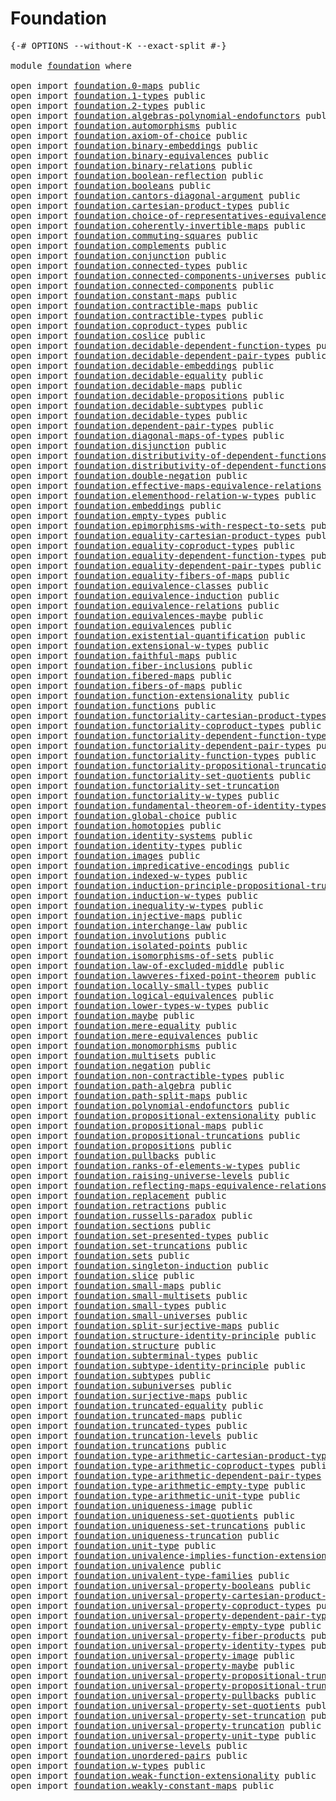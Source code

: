 # Foundation

<pre class="Agda"><a id="23" class="Symbol">{-#</a> <a id="27" class="Keyword">OPTIONS</a> <a id="35" class="Pragma">--without-K</a> <a id="47" class="Pragma">--exact-split</a> <a id="61" class="Symbol">#-}</a>

<a id="66" class="Keyword">module</a> <a id="73" href="foundation.html" class="Module">foundation</a> <a id="84" class="Keyword">where</a>

<a id="91" class="Keyword">open</a> <a id="96" class="Keyword">import</a> <a id="103" href="foundation.0-maps.html" class="Module">foundation.0-maps</a> <a id="121" class="Keyword">public</a>
<a id="128" class="Keyword">open</a> <a id="133" class="Keyword">import</a> <a id="140" href="foundation.1-types.html" class="Module">foundation.1-types</a> <a id="159" class="Keyword">public</a>
<a id="166" class="Keyword">open</a> <a id="171" class="Keyword">import</a> <a id="178" href="foundation.2-types.html" class="Module">foundation.2-types</a> <a id="197" class="Keyword">public</a>
<a id="204" class="Keyword">open</a> <a id="209" class="Keyword">import</a> <a id="216" href="foundation.algebras-polynomial-endofunctors.html" class="Module">foundation.algebras-polynomial-endofunctors</a> <a id="260" class="Keyword">public</a>
<a id="267" class="Keyword">open</a> <a id="272" class="Keyword">import</a> <a id="279" href="foundation.automorphisms.html" class="Module">foundation.automorphisms</a> <a id="304" class="Keyword">public</a>
<a id="311" class="Keyword">open</a> <a id="316" class="Keyword">import</a> <a id="323" href="foundation.axiom-of-choice.html" class="Module">foundation.axiom-of-choice</a> <a id="350" class="Keyword">public</a>
<a id="357" class="Keyword">open</a> <a id="362" class="Keyword">import</a> <a id="369" href="foundation.binary-embeddings.html" class="Module">foundation.binary-embeddings</a> <a id="398" class="Keyword">public</a>
<a id="405" class="Keyword">open</a> <a id="410" class="Keyword">import</a> <a id="417" href="foundation.binary-equivalences.html" class="Module">foundation.binary-equivalences</a> <a id="448" class="Keyword">public</a>
<a id="455" class="Keyword">open</a> <a id="460" class="Keyword">import</a> <a id="467" href="foundation.binary-relations.html" class="Module">foundation.binary-relations</a> <a id="495" class="Keyword">public</a>
<a id="502" class="Keyword">open</a> <a id="507" class="Keyword">import</a> <a id="514" href="foundation.boolean-reflection.html" class="Module">foundation.boolean-reflection</a> <a id="544" class="Keyword">public</a>
<a id="551" class="Keyword">open</a> <a id="556" class="Keyword">import</a> <a id="563" href="foundation.booleans.html" class="Module">foundation.booleans</a> <a id="583" class="Keyword">public</a>
<a id="590" class="Keyword">open</a> <a id="595" class="Keyword">import</a> <a id="602" href="foundation.cantors-diagonal-argument.html" class="Module">foundation.cantors-diagonal-argument</a> <a id="639" class="Keyword">public</a>
<a id="646" class="Keyword">open</a> <a id="651" class="Keyword">import</a> <a id="658" href="foundation.cartesian-product-types.html" class="Module">foundation.cartesian-product-types</a> <a id="693" class="Keyword">public</a>
<a id="700" class="Keyword">open</a> <a id="705" class="Keyword">import</a> <a id="712" href="foundation.choice-of-representatives-equivalence-relation.html" class="Module">foundation.choice-of-representatives-equivalence-relation</a> <a id="770" class="Keyword">public</a>
<a id="777" class="Keyword">open</a> <a id="782" class="Keyword">import</a> <a id="789" href="foundation.coherently-invertible-maps.html" class="Module">foundation.coherently-invertible-maps</a> <a id="827" class="Keyword">public</a>
<a id="834" class="Keyword">open</a> <a id="839" class="Keyword">import</a> <a id="846" href="foundation.commuting-squares.html" class="Module">foundation.commuting-squares</a> <a id="875" class="Keyword">public</a>
<a id="882" class="Keyword">open</a> <a id="887" class="Keyword">import</a> <a id="894" href="foundation.complements.html" class="Module">foundation.complements</a> <a id="917" class="Keyword">public</a>
<a id="924" class="Keyword">open</a> <a id="929" class="Keyword">import</a> <a id="936" href="foundation.conjunction.html" class="Module">foundation.conjunction</a> <a id="959" class="Keyword">public</a>
<a id="966" class="Keyword">open</a> <a id="971" class="Keyword">import</a> <a id="978" href="foundation.connected-types.html" class="Module">foundation.connected-types</a> <a id="1005" class="Keyword">public</a>
<a id="1012" class="Keyword">open</a> <a id="1017" class="Keyword">import</a> <a id="1024" href="foundation.connected-components-universes.html" class="Module">foundation.connected-components-universes</a> <a id="1066" class="Keyword">public</a>
<a id="1073" class="Keyword">open</a> <a id="1078" class="Keyword">import</a> <a id="1085" href="foundation.connected-components.html" class="Module">foundation.connected-components</a> <a id="1117" class="Keyword">public</a>
<a id="1124" class="Keyword">open</a> <a id="1129" class="Keyword">import</a> <a id="1136" href="foundation.constant-maps.html" class="Module">foundation.constant-maps</a> <a id="1161" class="Keyword">public</a>
<a id="1168" class="Keyword">open</a> <a id="1173" class="Keyword">import</a> <a id="1180" href="foundation.contractible-maps.html" class="Module">foundation.contractible-maps</a> <a id="1209" class="Keyword">public</a>
<a id="1216" class="Keyword">open</a> <a id="1221" class="Keyword">import</a> <a id="1228" href="foundation.contractible-types.html" class="Module">foundation.contractible-types</a> <a id="1258" class="Keyword">public</a>
<a id="1265" class="Keyword">open</a> <a id="1270" class="Keyword">import</a> <a id="1277" href="foundation.coproduct-types.html" class="Module">foundation.coproduct-types</a> <a id="1304" class="Keyword">public</a>
<a id="1311" class="Keyword">open</a> <a id="1316" class="Keyword">import</a> <a id="1323" href="foundation.coslice.html" class="Module">foundation.coslice</a> <a id="1342" class="Keyword">public</a>
<a id="1349" class="Keyword">open</a> <a id="1354" class="Keyword">import</a> <a id="1361" href="foundation.decidable-dependent-function-types.html" class="Module">foundation.decidable-dependent-function-types</a> <a id="1407" class="Keyword">public</a>
<a id="1414" class="Keyword">open</a> <a id="1419" class="Keyword">import</a> <a id="1426" href="foundation.decidable-dependent-pair-types.html" class="Module">foundation.decidable-dependent-pair-types</a> <a id="1468" class="Keyword">public</a>
<a id="1475" class="Keyword">open</a> <a id="1480" class="Keyword">import</a> <a id="1487" href="foundation.decidable-embeddings.html" class="Module">foundation.decidable-embeddings</a> <a id="1519" class="Keyword">public</a>
<a id="1526" class="Keyword">open</a> <a id="1531" class="Keyword">import</a> <a id="1538" href="foundation.decidable-equality.html" class="Module">foundation.decidable-equality</a> <a id="1568" class="Keyword">public</a>
<a id="1575" class="Keyword">open</a> <a id="1580" class="Keyword">import</a> <a id="1587" href="foundation.decidable-maps.html" class="Module">foundation.decidable-maps</a> <a id="1613" class="Keyword">public</a>
<a id="1620" class="Keyword">open</a> <a id="1625" class="Keyword">import</a> <a id="1632" href="foundation.decidable-propositions.html" class="Module">foundation.decidable-propositions</a> <a id="1666" class="Keyword">public</a>
<a id="1673" class="Keyword">open</a> <a id="1678" class="Keyword">import</a> <a id="1685" href="foundation.decidable-subtypes.html" class="Module">foundation.decidable-subtypes</a> <a id="1715" class="Keyword">public</a>
<a id="1722" class="Keyword">open</a> <a id="1727" class="Keyword">import</a> <a id="1734" href="foundation.decidable-types.html" class="Module">foundation.decidable-types</a> <a id="1761" class="Keyword">public</a>
<a id="1768" class="Keyword">open</a> <a id="1773" class="Keyword">import</a> <a id="1780" href="foundation.dependent-pair-types.html" class="Module">foundation.dependent-pair-types</a> <a id="1812" class="Keyword">public</a>
<a id="1819" class="Keyword">open</a> <a id="1824" class="Keyword">import</a> <a id="1831" href="foundation.diagonal-maps-of-types.html" class="Module">foundation.diagonal-maps-of-types</a> <a id="1865" class="Keyword">public</a>
<a id="1872" class="Keyword">open</a> <a id="1877" class="Keyword">import</a> <a id="1884" href="foundation.disjunction.html" class="Module">foundation.disjunction</a> <a id="1907" class="Keyword">public</a>
<a id="1914" class="Keyword">open</a> <a id="1919" class="Keyword">import</a> <a id="1926" href="foundation.distributivity-of-dependent-functions-over-coproduct-types.html" class="Module">foundation.distributivity-of-dependent-functions-over-coproduct-types</a> <a id="1996" class="Keyword">public</a>
<a id="2003" class="Keyword">open</a> <a id="2008" class="Keyword">import</a> <a id="2015" href="foundation.distributivity-of-dependent-functions-over-dependent-pairs.html" class="Module">foundation.distributivity-of-dependent-functions-over-dependent-pairs</a> <a id="2085" class="Keyword">public</a>
<a id="2092" class="Keyword">open</a> <a id="2097" class="Keyword">import</a> <a id="2104" href="foundation.double-negation.html" class="Module">foundation.double-negation</a> <a id="2131" class="Keyword">public</a>
<a id="2138" class="Keyword">open</a> <a id="2143" class="Keyword">import</a> <a id="2150" href="foundation.effective-maps-equivalence-relations.html" class="Module">foundation.effective-maps-equivalence-relations</a> <a id="2198" class="Keyword">public</a>
<a id="2205" class="Keyword">open</a> <a id="2210" class="Keyword">import</a> <a id="2217" href="foundation.elementhood-relation-w-types.html" class="Module">foundation.elementhood-relation-w-types</a> <a id="2257" class="Keyword">public</a>
<a id="2264" class="Keyword">open</a> <a id="2269" class="Keyword">import</a> <a id="2276" href="foundation.embeddings.html" class="Module">foundation.embeddings</a> <a id="2298" class="Keyword">public</a>
<a id="2305" class="Keyword">open</a> <a id="2310" class="Keyword">import</a> <a id="2317" href="foundation.empty-types.html" class="Module">foundation.empty-types</a> <a id="2340" class="Keyword">public</a>
<a id="2347" class="Keyword">open</a> <a id="2352" class="Keyword">import</a> <a id="2359" href="foundation.epimorphisms-with-respect-to-sets.html" class="Module">foundation.epimorphisms-with-respect-to-sets</a> <a id="2404" class="Keyword">public</a>
<a id="2411" class="Keyword">open</a> <a id="2416" class="Keyword">import</a> <a id="2423" href="foundation.equality-cartesian-product-types.html" class="Module">foundation.equality-cartesian-product-types</a> <a id="2467" class="Keyword">public</a>
<a id="2474" class="Keyword">open</a> <a id="2479" class="Keyword">import</a> <a id="2486" href="foundation.equality-coproduct-types.html" class="Module">foundation.equality-coproduct-types</a> <a id="2522" class="Keyword">public</a>
<a id="2529" class="Keyword">open</a> <a id="2534" class="Keyword">import</a> <a id="2541" href="foundation.equality-dependent-function-types.html" class="Module">foundation.equality-dependent-function-types</a> <a id="2586" class="Keyword">public</a>
<a id="2593" class="Keyword">open</a> <a id="2598" class="Keyword">import</a> <a id="2605" href="foundation.equality-dependent-pair-types.html" class="Module">foundation.equality-dependent-pair-types</a> <a id="2646" class="Keyword">public</a>
<a id="2653" class="Keyword">open</a> <a id="2658" class="Keyword">import</a> <a id="2665" href="foundation.equality-fibers-of-maps.html" class="Module">foundation.equality-fibers-of-maps</a> <a id="2700" class="Keyword">public</a>
<a id="2707" class="Keyword">open</a> <a id="2712" class="Keyword">import</a> <a id="2719" href="foundation.equivalence-classes.html" class="Module">foundation.equivalence-classes</a> <a id="2750" class="Keyword">public</a>
<a id="2757" class="Keyword">open</a> <a id="2762" class="Keyword">import</a> <a id="2769" href="foundation.equivalence-induction.html" class="Module">foundation.equivalence-induction</a> <a id="2802" class="Keyword">public</a>
<a id="2809" class="Keyword">open</a> <a id="2814" class="Keyword">import</a> <a id="2821" href="foundation.equivalence-relations.html" class="Module">foundation.equivalence-relations</a> <a id="2854" class="Keyword">public</a>
<a id="2861" class="Keyword">open</a> <a id="2866" class="Keyword">import</a> <a id="2873" href="foundation.equivalences-maybe.html" class="Module">foundation.equivalences-maybe</a> <a id="2903" class="Keyword">public</a>
<a id="2910" class="Keyword">open</a> <a id="2915" class="Keyword">import</a> <a id="2922" href="foundation.equivalences.html" class="Module">foundation.equivalences</a> <a id="2946" class="Keyword">public</a>
<a id="2953" class="Keyword">open</a> <a id="2958" class="Keyword">import</a> <a id="2965" href="foundation.existential-quantification.html" class="Module">foundation.existential-quantification</a> <a id="3003" class="Keyword">public</a>
<a id="3010" class="Keyword">open</a> <a id="3015" class="Keyword">import</a> <a id="3022" href="foundation.extensional-w-types.html" class="Module">foundation.extensional-w-types</a> <a id="3053" class="Keyword">public</a>
<a id="3060" class="Keyword">open</a> <a id="3065" class="Keyword">import</a> <a id="3072" href="foundation.faithful-maps.html" class="Module">foundation.faithful-maps</a> <a id="3097" class="Keyword">public</a>
<a id="3104" class="Keyword">open</a> <a id="3109" class="Keyword">import</a> <a id="3116" href="foundation.fiber-inclusions.html" class="Module">foundation.fiber-inclusions</a> <a id="3144" class="Keyword">public</a>
<a id="3151" class="Keyword">open</a> <a id="3156" class="Keyword">import</a> <a id="3163" href="foundation.fibered-maps.html" class="Module">foundation.fibered-maps</a> <a id="3187" class="Keyword">public</a>
<a id="3194" class="Keyword">open</a> <a id="3199" class="Keyword">import</a> <a id="3206" href="foundation.fibers-of-maps.html" class="Module">foundation.fibers-of-maps</a> <a id="3232" class="Keyword">public</a>
<a id="3239" class="Keyword">open</a> <a id="3244" class="Keyword">import</a> <a id="3251" href="foundation.function-extensionality.html" class="Module">foundation.function-extensionality</a> <a id="3286" class="Keyword">public</a>
<a id="3293" class="Keyword">open</a> <a id="3298" class="Keyword">import</a> <a id="3305" href="foundation.functions.html" class="Module">foundation.functions</a> <a id="3326" class="Keyword">public</a>
<a id="3333" class="Keyword">open</a> <a id="3338" class="Keyword">import</a> <a id="3345" href="foundation.functoriality-cartesian-product-types.html" class="Module">foundation.functoriality-cartesian-product-types</a> <a id="3394" class="Keyword">public</a>
<a id="3401" class="Keyword">open</a> <a id="3406" class="Keyword">import</a> <a id="3413" href="foundation.functoriality-coproduct-types.html" class="Module">foundation.functoriality-coproduct-types</a> <a id="3454" class="Keyword">public</a>
<a id="3461" class="Keyword">open</a> <a id="3466" class="Keyword">import</a> <a id="3473" href="foundation.functoriality-dependent-function-types.html" class="Module">foundation.functoriality-dependent-function-types</a> <a id="3523" class="Keyword">public</a>
<a id="3530" class="Keyword">open</a> <a id="3535" class="Keyword">import</a> <a id="3542" href="foundation.functoriality-dependent-pair-types.html" class="Module">foundation.functoriality-dependent-pair-types</a> <a id="3588" class="Keyword">public</a>
<a id="3595" class="Keyword">open</a> <a id="3600" class="Keyword">import</a> <a id="3607" href="foundation.functoriality-function-types.html" class="Module">foundation.functoriality-function-types</a> <a id="3647" class="Keyword">public</a>
<a id="3654" class="Keyword">open</a> <a id="3659" class="Keyword">import</a> <a id="3666" href="foundation.functoriality-propositional-truncation.html" class="Module">foundation.functoriality-propositional-truncation</a> <a id="3716" class="Keyword">public</a>
<a id="3723" class="Keyword">open</a> <a id="3728" class="Keyword">import</a> <a id="3735" href="foundation.functoriality-set-quotients.html" class="Module">foundation.functoriality-set-quotients</a> <a id="3774" class="Keyword">public</a>
<a id="3781" class="Keyword">open</a> <a id="3786" class="Keyword">import</a> <a id="3793" href="foundation.functoriality-set-truncation.html" class="Module">foundation.functoriality-set-truncation</a>
<a id="3833" class="Keyword">open</a> <a id="3838" class="Keyword">import</a> <a id="3845" href="foundation.functoriality-w-types.html" class="Module">foundation.functoriality-w-types</a> <a id="3878" class="Keyword">public</a>
<a id="3885" class="Keyword">open</a> <a id="3890" class="Keyword">import</a> <a id="3897" href="foundation.fundamental-theorem-of-identity-types.html" class="Module">foundation.fundamental-theorem-of-identity-types</a> <a id="3946" class="Keyword">public</a>
<a id="3953" class="Keyword">open</a> <a id="3958" class="Keyword">import</a> <a id="3965" href="foundation.global-choice.html" class="Module">foundation.global-choice</a> <a id="3990" class="Keyword">public</a>
<a id="3997" class="Keyword">open</a> <a id="4002" class="Keyword">import</a> <a id="4009" href="foundation.homotopies.html" class="Module">foundation.homotopies</a> <a id="4031" class="Keyword">public</a>
<a id="4038" class="Keyword">open</a> <a id="4043" class="Keyword">import</a> <a id="4050" href="foundation.identity-systems.html" class="Module">foundation.identity-systems</a> <a id="4078" class="Keyword">public</a>
<a id="4085" class="Keyword">open</a> <a id="4090" class="Keyword">import</a> <a id="4097" href="foundation.identity-types.html" class="Module">foundation.identity-types</a> <a id="4123" class="Keyword">public</a>
<a id="4130" class="Keyword">open</a> <a id="4135" class="Keyword">import</a> <a id="4142" href="foundation.images.html" class="Module">foundation.images</a> <a id="4160" class="Keyword">public</a>
<a id="4167" class="Keyword">open</a> <a id="4172" class="Keyword">import</a> <a id="4179" href="foundation.impredicative-encodings.html" class="Module">foundation.impredicative-encodings</a> <a id="4214" class="Keyword">public</a>
<a id="4221" class="Keyword">open</a> <a id="4226" class="Keyword">import</a> <a id="4233" href="foundation.indexed-w-types.html" class="Module">foundation.indexed-w-types</a> <a id="4260" class="Keyword">public</a>
<a id="4267" class="Keyword">open</a> <a id="4272" class="Keyword">import</a> <a id="4279" href="foundation.induction-principle-propositional-truncation.html" class="Module">foundation.induction-principle-propositional-truncation</a> <a id="4335" class="Keyword">public</a>
<a id="4342" class="Keyword">open</a> <a id="4347" class="Keyword">import</a> <a id="4354" href="foundation.induction-w-types.html" class="Module">foundation.induction-w-types</a> <a id="4383" class="Keyword">public</a>
<a id="4390" class="Keyword">open</a> <a id="4395" class="Keyword">import</a> <a id="4402" href="foundation.inequality-w-types.html" class="Module">foundation.inequality-w-types</a> <a id="4432" class="Keyword">public</a>
<a id="4439" class="Keyword">open</a> <a id="4444" class="Keyword">import</a> <a id="4451" href="foundation.injective-maps.html" class="Module">foundation.injective-maps</a> <a id="4477" class="Keyword">public</a>
<a id="4484" class="Keyword">open</a> <a id="4489" class="Keyword">import</a> <a id="4496" href="foundation.interchange-law.html" class="Module">foundation.interchange-law</a> <a id="4523" class="Keyword">public</a>
<a id="4530" class="Keyword">open</a> <a id="4535" class="Keyword">import</a> <a id="4542" href="foundation.involutions.html" class="Module">foundation.involutions</a> <a id="4565" class="Keyword">public</a>
<a id="4572" class="Keyword">open</a> <a id="4577" class="Keyword">import</a> <a id="4584" href="foundation.isolated-points.html" class="Module">foundation.isolated-points</a> <a id="4611" class="Keyword">public</a>
<a id="4618" class="Keyword">open</a> <a id="4623" class="Keyword">import</a> <a id="4630" href="foundation.isomorphisms-of-sets.html" class="Module">foundation.isomorphisms-of-sets</a> <a id="4662" class="Keyword">public</a>
<a id="4669" class="Keyword">open</a> <a id="4674" class="Keyword">import</a> <a id="4681" href="foundation.law-of-excluded-middle.html" class="Module">foundation.law-of-excluded-middle</a> <a id="4715" class="Keyword">public</a>
<a id="4722" class="Keyword">open</a> <a id="4727" class="Keyword">import</a> <a id="4734" href="foundation.lawveres-fixed-point-theorem.html" class="Module">foundation.lawveres-fixed-point-theorem</a> <a id="4774" class="Keyword">public</a>
<a id="4781" class="Keyword">open</a> <a id="4786" class="Keyword">import</a> <a id="4793" href="foundation.locally-small-types.html" class="Module">foundation.locally-small-types</a> <a id="4824" class="Keyword">public</a>
<a id="4831" class="Keyword">open</a> <a id="4836" class="Keyword">import</a> <a id="4843" href="foundation.logical-equivalences.html" class="Module">foundation.logical-equivalences</a> <a id="4875" class="Keyword">public</a>
<a id="4882" class="Keyword">open</a> <a id="4887" class="Keyword">import</a> <a id="4894" href="foundation.lower-types-w-types.html" class="Module">foundation.lower-types-w-types</a> <a id="4925" class="Keyword">public</a>
<a id="4932" class="Keyword">open</a> <a id="4937" class="Keyword">import</a> <a id="4944" href="foundation.maybe.html" class="Module">foundation.maybe</a> <a id="4961" class="Keyword">public</a>
<a id="4968" class="Keyword">open</a> <a id="4973" class="Keyword">import</a> <a id="4980" href="foundation.mere-equality.html" class="Module">foundation.mere-equality</a> <a id="5005" class="Keyword">public</a>
<a id="5012" class="Keyword">open</a> <a id="5017" class="Keyword">import</a> <a id="5024" href="foundation.mere-equivalences.html" class="Module">foundation.mere-equivalences</a> <a id="5053" class="Keyword">public</a>
<a id="5060" class="Keyword">open</a> <a id="5065" class="Keyword">import</a> <a id="5072" href="foundation.monomorphisms.html" class="Module">foundation.monomorphisms</a> <a id="5097" class="Keyword">public</a>
<a id="5104" class="Keyword">open</a> <a id="5109" class="Keyword">import</a> <a id="5116" href="foundation.multisets.html" class="Module">foundation.multisets</a> <a id="5137" class="Keyword">public</a>
<a id="5144" class="Keyword">open</a> <a id="5149" class="Keyword">import</a> <a id="5156" href="foundation.negation.html" class="Module">foundation.negation</a> <a id="5176" class="Keyword">public</a>
<a id="5183" class="Keyword">open</a> <a id="5188" class="Keyword">import</a> <a id="5195" href="foundation.non-contractible-types.html" class="Module">foundation.non-contractible-types</a> <a id="5229" class="Keyword">public</a>
<a id="5236" class="Keyword">open</a> <a id="5241" class="Keyword">import</a> <a id="5248" href="foundation.path-algebra.html" class="Module">foundation.path-algebra</a> <a id="5272" class="Keyword">public</a>
<a id="5279" class="Keyword">open</a> <a id="5284" class="Keyword">import</a> <a id="5291" href="foundation.path-split-maps.html" class="Module">foundation.path-split-maps</a> <a id="5318" class="Keyword">public</a>
<a id="5325" class="Keyword">open</a> <a id="5330" class="Keyword">import</a> <a id="5337" href="foundation.polynomial-endofunctors.html" class="Module">foundation.polynomial-endofunctors</a> <a id="5372" class="Keyword">public</a>
<a id="5379" class="Keyword">open</a> <a id="5384" class="Keyword">import</a> <a id="5391" href="foundation.propositional-extensionality.html" class="Module">foundation.propositional-extensionality</a> <a id="5431" class="Keyword">public</a>
<a id="5438" class="Keyword">open</a> <a id="5443" class="Keyword">import</a> <a id="5450" href="foundation.propositional-maps.html" class="Module">foundation.propositional-maps</a> <a id="5480" class="Keyword">public</a>
<a id="5487" class="Keyword">open</a> <a id="5492" class="Keyword">import</a> <a id="5499" href="foundation.propositional-truncations.html" class="Module">foundation.propositional-truncations</a> <a id="5536" class="Keyword">public</a>
<a id="5543" class="Keyword">open</a> <a id="5548" class="Keyword">import</a> <a id="5555" href="foundation.propositions.html" class="Module">foundation.propositions</a> <a id="5579" class="Keyword">public</a>
<a id="5586" class="Keyword">open</a> <a id="5591" class="Keyword">import</a> <a id="5598" href="foundation.pullbacks.html" class="Module">foundation.pullbacks</a> <a id="5619" class="Keyword">public</a>
<a id="5626" class="Keyword">open</a> <a id="5631" class="Keyword">import</a> <a id="5638" href="foundation.ranks-of-elements-w-types.html" class="Module">foundation.ranks-of-elements-w-types</a> <a id="5675" class="Keyword">public</a>
<a id="5682" class="Keyword">open</a> <a id="5687" class="Keyword">import</a> <a id="5694" href="foundation.raising-universe-levels.html" class="Module">foundation.raising-universe-levels</a> <a id="5729" class="Keyword">public</a>
<a id="5736" class="Keyword">open</a> <a id="5741" class="Keyword">import</a> <a id="5748" href="foundation.reflecting-maps-equivalence-relations.html" class="Module">foundation.reflecting-maps-equivalence-relations</a> <a id="5797" class="Keyword">public</a>
<a id="5804" class="Keyword">open</a> <a id="5809" class="Keyword">import</a> <a id="5816" href="foundation.replacement.html" class="Module">foundation.replacement</a> <a id="5839" class="Keyword">public</a>
<a id="5846" class="Keyword">open</a> <a id="5851" class="Keyword">import</a> <a id="5858" href="foundation.retractions.html" class="Module">foundation.retractions</a> <a id="5881" class="Keyword">public</a>
<a id="5888" class="Keyword">open</a> <a id="5893" class="Keyword">import</a> <a id="5900" href="foundation.russells-paradox.html" class="Module">foundation.russells-paradox</a> <a id="5928" class="Keyword">public</a>
<a id="5935" class="Keyword">open</a> <a id="5940" class="Keyword">import</a> <a id="5947" href="foundation.sections.html" class="Module">foundation.sections</a> <a id="5967" class="Keyword">public</a>
<a id="5974" class="Keyword">open</a> <a id="5979" class="Keyword">import</a> <a id="5986" href="foundation.set-presented-types.html" class="Module">foundation.set-presented-types</a> <a id="6017" class="Keyword">public</a>
<a id="6024" class="Keyword">open</a> <a id="6029" class="Keyword">import</a> <a id="6036" href="foundation.set-truncations.html" class="Module">foundation.set-truncations</a> <a id="6063" class="Keyword">public</a>
<a id="6070" class="Keyword">open</a> <a id="6075" class="Keyword">import</a> <a id="6082" href="foundation.sets.html" class="Module">foundation.sets</a> <a id="6098" class="Keyword">public</a>
<a id="6105" class="Keyword">open</a> <a id="6110" class="Keyword">import</a> <a id="6117" href="foundation.singleton-induction.html" class="Module">foundation.singleton-induction</a> <a id="6148" class="Keyword">public</a>
<a id="6155" class="Keyword">open</a> <a id="6160" class="Keyword">import</a> <a id="6167" href="foundation.slice.html" class="Module">foundation.slice</a> <a id="6184" class="Keyword">public</a>
<a id="6191" class="Keyword">open</a> <a id="6196" class="Keyword">import</a> <a id="6203" href="foundation.small-maps.html" class="Module">foundation.small-maps</a> <a id="6225" class="Keyword">public</a>
<a id="6232" class="Keyword">open</a> <a id="6237" class="Keyword">import</a> <a id="6244" href="foundation.small-multisets.html" class="Module">foundation.small-multisets</a> <a id="6271" class="Keyword">public</a>
<a id="6278" class="Keyword">open</a> <a id="6283" class="Keyword">import</a> <a id="6290" href="foundation.small-types.html" class="Module">foundation.small-types</a> <a id="6313" class="Keyword">public</a>
<a id="6320" class="Keyword">open</a> <a id="6325" class="Keyword">import</a> <a id="6332" href="foundation.small-universes.html" class="Module">foundation.small-universes</a> <a id="6359" class="Keyword">public</a>
<a id="6366" class="Keyword">open</a> <a id="6371" class="Keyword">import</a> <a id="6378" href="foundation.split-surjective-maps.html" class="Module">foundation.split-surjective-maps</a> <a id="6411" class="Keyword">public</a>
<a id="6418" class="Keyword">open</a> <a id="6423" class="Keyword">import</a> <a id="6430" href="foundation.structure-identity-principle.html" class="Module">foundation.structure-identity-principle</a> <a id="6470" class="Keyword">public</a>
<a id="6477" class="Keyword">open</a> <a id="6482" class="Keyword">import</a> <a id="6489" href="foundation.structure.html" class="Module">foundation.structure</a> <a id="6510" class="Keyword">public</a>
<a id="6517" class="Keyword">open</a> <a id="6522" class="Keyword">import</a> <a id="6529" href="foundation.subterminal-types.html" class="Module">foundation.subterminal-types</a> <a id="6558" class="Keyword">public</a>
<a id="6565" class="Keyword">open</a> <a id="6570" class="Keyword">import</a> <a id="6577" href="foundation.subtype-identity-principle.html" class="Module">foundation.subtype-identity-principle</a> <a id="6615" class="Keyword">public</a>
<a id="6622" class="Keyword">open</a> <a id="6627" class="Keyword">import</a> <a id="6634" href="foundation.subtypes.html" class="Module">foundation.subtypes</a> <a id="6654" class="Keyword">public</a>
<a id="6661" class="Keyword">open</a> <a id="6666" class="Keyword">import</a> <a id="6673" href="foundation.subuniverses.html" class="Module">foundation.subuniverses</a> <a id="6697" class="Keyword">public</a>
<a id="6704" class="Keyword">open</a> <a id="6709" class="Keyword">import</a> <a id="6716" href="foundation.surjective-maps.html" class="Module">foundation.surjective-maps</a> <a id="6743" class="Keyword">public</a>
<a id="6750" class="Keyword">open</a> <a id="6755" class="Keyword">import</a> <a id="6762" href="foundation.truncated-equality.html" class="Module">foundation.truncated-equality</a> <a id="6792" class="Keyword">public</a>
<a id="6799" class="Keyword">open</a> <a id="6804" class="Keyword">import</a> <a id="6811" href="foundation.truncated-maps.html" class="Module">foundation.truncated-maps</a> <a id="6837" class="Keyword">public</a>
<a id="6844" class="Keyword">open</a> <a id="6849" class="Keyword">import</a> <a id="6856" href="foundation.truncated-types.html" class="Module">foundation.truncated-types</a> <a id="6883" class="Keyword">public</a>
<a id="6890" class="Keyword">open</a> <a id="6895" class="Keyword">import</a> <a id="6902" href="foundation.truncation-levels.html" class="Module">foundation.truncation-levels</a> <a id="6931" class="Keyword">public</a>
<a id="6938" class="Keyword">open</a> <a id="6943" class="Keyword">import</a> <a id="6950" href="foundation.truncations.html" class="Module">foundation.truncations</a> <a id="6973" class="Keyword">public</a>
<a id="6980" class="Keyword">open</a> <a id="6985" class="Keyword">import</a> <a id="6992" href="foundation.type-arithmetic-cartesian-product-types.html" class="Module">foundation.type-arithmetic-cartesian-product-types</a> <a id="7043" class="Keyword">public</a>
<a id="7050" class="Keyword">open</a> <a id="7055" class="Keyword">import</a> <a id="7062" href="foundation.type-arithmetic-coproduct-types.html" class="Module">foundation.type-arithmetic-coproduct-types</a> <a id="7105" class="Keyword">public</a>
<a id="7112" class="Keyword">open</a> <a id="7117" class="Keyword">import</a> <a id="7124" href="foundation.type-arithmetic-dependent-pair-types.html" class="Module">foundation.type-arithmetic-dependent-pair-types</a> <a id="7172" class="Keyword">public</a>
<a id="7179" class="Keyword">open</a> <a id="7184" class="Keyword">import</a> <a id="7191" href="foundation.type-arithmetic-empty-type.html" class="Module">foundation.type-arithmetic-empty-type</a> <a id="7229" class="Keyword">public</a>
<a id="7236" class="Keyword">open</a> <a id="7241" class="Keyword">import</a> <a id="7248" href="foundation.type-arithmetic-unit-type.html" class="Module">foundation.type-arithmetic-unit-type</a> <a id="7285" class="Keyword">public</a>
<a id="7292" class="Keyword">open</a> <a id="7297" class="Keyword">import</a> <a id="7304" href="foundation.uniqueness-image.html" class="Module">foundation.uniqueness-image</a> <a id="7332" class="Keyword">public</a>
<a id="7339" class="Keyword">open</a> <a id="7344" class="Keyword">import</a> <a id="7351" href="foundation.uniqueness-set-quotients.html" class="Module">foundation.uniqueness-set-quotients</a> <a id="7387" class="Keyword">public</a>
<a id="7394" class="Keyword">open</a> <a id="7399" class="Keyword">import</a> <a id="7406" href="foundation.uniqueness-set-truncations.html" class="Module">foundation.uniqueness-set-truncations</a> <a id="7444" class="Keyword">public</a>
<a id="7451" class="Keyword">open</a> <a id="7456" class="Keyword">import</a> <a id="7463" href="foundation.uniqueness-truncation.html" class="Module">foundation.uniqueness-truncation</a> <a id="7496" class="Keyword">public</a>
<a id="7503" class="Keyword">open</a> <a id="7508" class="Keyword">import</a> <a id="7515" href="foundation.unit-type.html" class="Module">foundation.unit-type</a> <a id="7536" class="Keyword">public</a>
<a id="7543" class="Keyword">open</a> <a id="7548" class="Keyword">import</a> <a id="7555" href="foundation.univalence-implies-function-extensionality.html" class="Module">foundation.univalence-implies-function-extensionality</a> <a id="7609" class="Keyword">public</a>
<a id="7616" class="Keyword">open</a> <a id="7621" class="Keyword">import</a> <a id="7628" href="foundation.univalence.html" class="Module">foundation.univalence</a> <a id="7650" class="Keyword">public</a>
<a id="7657" class="Keyword">open</a> <a id="7662" class="Keyword">import</a> <a id="7669" href="foundation.univalent-type-families.html" class="Module">foundation.univalent-type-families</a> <a id="7704" class="Keyword">public</a>
<a id="7711" class="Keyword">open</a> <a id="7716" class="Keyword">import</a> <a id="7723" href="foundation.universal-property-booleans.html" class="Module">foundation.universal-property-booleans</a> <a id="7762" class="Keyword">public</a>
<a id="7769" class="Keyword">open</a> <a id="7774" class="Keyword">import</a> <a id="7781" href="foundation.universal-property-cartesian-product-types.html" class="Module">foundation.universal-property-cartesian-product-types</a> <a id="7835" class="Keyword">public</a>
<a id="7842" class="Keyword">open</a> <a id="7847" class="Keyword">import</a> <a id="7854" href="foundation.universal-property-coproduct-types.html" class="Module">foundation.universal-property-coproduct-types</a> <a id="7900" class="Keyword">public</a>
<a id="7907" class="Keyword">open</a> <a id="7912" class="Keyword">import</a> <a id="7919" href="foundation.universal-property-dependent-pair-types.html" class="Module">foundation.universal-property-dependent-pair-types</a> <a id="7970" class="Keyword">public</a>
<a id="7977" class="Keyword">open</a> <a id="7982" class="Keyword">import</a> <a id="7989" href="foundation.universal-property-empty-type.html" class="Module">foundation.universal-property-empty-type</a> <a id="8030" class="Keyword">public</a>
<a id="8037" class="Keyword">open</a> <a id="8042" class="Keyword">import</a> <a id="8049" href="foundation.universal-property-fiber-products.html" class="Module">foundation.universal-property-fiber-products</a> <a id="8094" class="Keyword">public</a>
<a id="8101" class="Keyword">open</a> <a id="8106" class="Keyword">import</a> <a id="8113" href="foundation.universal-property-identity-types.html" class="Module">foundation.universal-property-identity-types</a> <a id="8158" class="Keyword">public</a>
<a id="8165" class="Keyword">open</a> <a id="8170" class="Keyword">import</a> <a id="8177" href="foundation.universal-property-image.html" class="Module">foundation.universal-property-image</a> <a id="8213" class="Keyword">public</a>
<a id="8220" class="Keyword">open</a> <a id="8225" class="Keyword">import</a> <a id="8232" href="foundation.universal-property-maybe.html" class="Module">foundation.universal-property-maybe</a> <a id="8268" class="Keyword">public</a>
<a id="8275" class="Keyword">open</a> <a id="8280" class="Keyword">import</a> <a id="8287" href="foundation.universal-property-propositional-truncation-into-sets.html" class="Module">foundation.universal-property-propositional-truncation-into-sets</a> <a id="8352" class="Keyword">public</a>
<a id="8359" class="Keyword">open</a> <a id="8364" class="Keyword">import</a> <a id="8371" href="foundation.universal-property-propositional-truncation.html" class="Module">foundation.universal-property-propositional-truncation</a> <a id="8426" class="Keyword">public</a>
<a id="8433" class="Keyword">open</a> <a id="8438" class="Keyword">import</a> <a id="8445" href="foundation.universal-property-pullbacks.html" class="Module">foundation.universal-property-pullbacks</a> <a id="8485" class="Keyword">public</a>
<a id="8492" class="Keyword">open</a> <a id="8497" class="Keyword">import</a> <a id="8504" href="foundation.universal-property-set-quotients.html" class="Module">foundation.universal-property-set-quotients</a> <a id="8548" class="Keyword">public</a>
<a id="8555" class="Keyword">open</a> <a id="8560" class="Keyword">import</a> <a id="8567" href="foundation.universal-property-set-truncation.html" class="Module">foundation.universal-property-set-truncation</a> <a id="8612" class="Keyword">public</a>
<a id="8619" class="Keyword">open</a> <a id="8624" class="Keyword">import</a> <a id="8631" href="foundation.universal-property-truncation.html" class="Module">foundation.universal-property-truncation</a> <a id="8672" class="Keyword">public</a>
<a id="8679" class="Keyword">open</a> <a id="8684" class="Keyword">import</a> <a id="8691" href="foundation.universal-property-unit-type.html" class="Module">foundation.universal-property-unit-type</a> <a id="8731" class="Keyword">public</a>
<a id="8738" class="Keyword">open</a> <a id="8743" class="Keyword">import</a> <a id="8750" href="foundation.universe-levels.html" class="Module">foundation.universe-levels</a> <a id="8777" class="Keyword">public</a>
<a id="8784" class="Keyword">open</a> <a id="8789" class="Keyword">import</a> <a id="8796" href="foundation.unordered-pairs.html" class="Module">foundation.unordered-pairs</a> <a id="8823" class="Keyword">public</a>
<a id="8830" class="Keyword">open</a> <a id="8835" class="Keyword">import</a> <a id="8842" href="foundation.w-types.html" class="Module">foundation.w-types</a> <a id="8861" class="Keyword">public</a>
<a id="8868" class="Keyword">open</a> <a id="8873" class="Keyword">import</a> <a id="8880" href="foundation.weak-function-extensionality.html" class="Module">foundation.weak-function-extensionality</a> <a id="8920" class="Keyword">public</a>
<a id="8927" class="Keyword">open</a> <a id="8932" class="Keyword">import</a> <a id="8939" href="foundation.weakly-constant-maps.html" class="Module">foundation.weakly-constant-maps</a> <a id="8971" class="Keyword">public</a>
</pre>